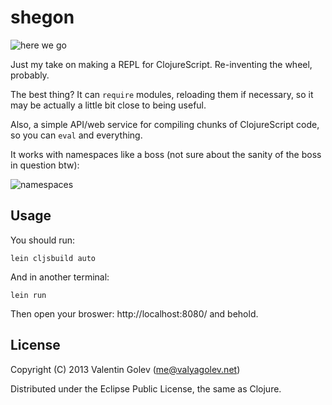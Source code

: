 # shegon

![here we go](https://ucarecdn.com/472df9f8-a8e4-492b-95b2-7ae7d61e330a/)

Just my take on making a REPL for ClojureScript. Re-inventing the wheel, probably.

The best thing? It can `require` modules, reloading them if necessary, so
it may be actually a little bit close to being useful.

Also, a simple API/web service for compiling chunks of ClojureScript code,
so you can `eval` and everything.

It works with namespaces like a boss (not sure about the sanity of the boss
in question btw):

![namespaces](https://ucarecdn.com/34167742-0b93-44c7-9215-66f91e6b4549/)

## Usage

You should run:

    lein cljsbuild auto

And in another terminal:

    lein run

Then open your broswer: http://localhost:8080/ and behold.

## License

Copyright (C) 2013 Valentin Golev (me@valyagolev.net)

Distributed under the Eclipse Public License, the same as Clojure.

